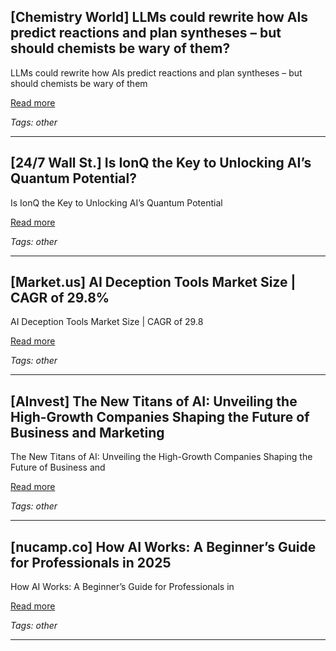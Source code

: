 ## [Chemistry World] LLMs could rewrite how AIs predict reactions and plan syntheses – but should chemists be wary of them?

LLMs could rewrite how AIs predict reactions and plan syntheses – but should chemists be wary of them

[Read more](https://www.chemistryworld.com/news/llms-could-rewrite-how-ais-predict-reactions-and-plan-syntheses/4021931.article)

_Tags: other_

---
## [24/7 Wall St.] Is IonQ the Key to Unlocking AI’s Quantum Potential?

Is IonQ the Key to Unlocking AI’s Quantum Potential

[Read more](https://247wallst.com/investing/2025/08/05/is-ionq-the-key-to-unlocking-ais-quantum-potential/)

_Tags: other_

---
## [Market.us] AI Deception Tools Market Size | CAGR of 29.8%

AI Deception Tools Market Size | CAGR of 29.8

[Read more](https://market.us/report/ai-deception-tools-market/)

_Tags: other_

---
## [AInvest] The New Titans of AI: Unveiling the High-Growth Companies Shaping the Future of Business and Marketing

The New Titans of AI: Unveiling the High-Growth Companies Shaping the Future of Business and

[Read more](https://www.ainvest.com/news/titans-ai-unveiling-high-growth-companies-shaping-future-business-marketing-2508/)

_Tags: other_

---
## [nucamp.co] How AI Works: A Beginner’s Guide for Professionals in 2025

How AI Works: A Beginner’s Guide for Professionals in

[Read more](https://www.nucamp.co/blog/ai-essentials-for-work-2025-how-ai-works-a-beginners-guide-for-professionals-in-2025)

_Tags: other_

---
